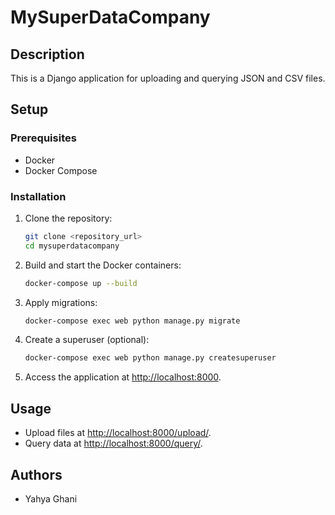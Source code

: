 # MySuperDataCompany

## Description
This is a Django application for uploading and querying JSON and CSV files.

## Setup

### Prerequisites
- Docker
- Docker Compose

### Installation

1. Clone the repository:
    ```sh
    git clone <repository_url>
    cd mysuperdatacompany
    ```

2. Build and start the Docker containers:
    ```sh
    docker-compose up --build
    ```

3. Apply migrations:
    ```sh
    docker-compose exec web python manage.py migrate
    ```

4. Create a superuser (optional):
    ```sh
    docker-compose exec web python manage.py createsuperuser
    ```

5. Access the application at [http://localhost:8000](http://localhost:8000).

## Usage

- Upload files at [http://localhost:8000/upload/](http://localhost:8000/upload/).
- Query data at [http://localhost:8000/query/](http://localhost:8000/query/).

## Authors
- Yahya Ghani

